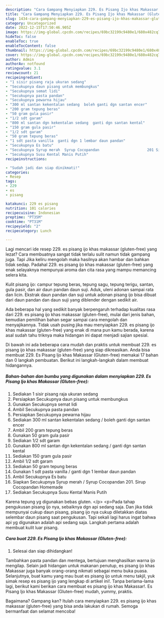 ```yaml
---
description: "Cara Gampang Menyiapkan 229. Es Pisang Ijo khas Makassar (Gluten-free) yang Enak, Buat Buka Puasa Bisa Manjain Lidah"
title: "Cara Gampang Menyiapkan 229. Es Pisang Ijo khas Makassar (Gluten-free) yang Enak, Buat Buka Puasa Bisa Manjain Lidah"
slug: 1434-cara-gampang-menyiapkan-229-es-pisang-ijo-khas-makassar-gluten-free-yang-enak-buat-buka-puasa-bisa-manjain-lidah
category: Uncategorized
date: 2022-12-15T17:50:46.905Z
image: https://img-global.cpcdn.com/recipes/69bc32199c9480e1/680x482cq70/229-es-pisang-ijo-khas-makassar-gluten-free-foto-resep-utama.jpg
hideToc: false
enableToc: true
enableTocContent: false
thumbnail: https://img-global.cpcdn.com/recipes/69bc32199c9480e1/680x482cq70/229-es-pisang-ijo-khas-makassar-gluten-free-foto-resep-utama.jpg
cover: https://img-global.cpcdn.com/recipes/69bc32199c9480e1/680x482cq70/229-es-pisang-ijo-khas-makassar-gluten-free-foto-resep-utama.jpg
author: Admin
authorAv: notfound
ratingvalue: 3.1
reviewcount: 21
recipeingredient:
- "1 sisir pisang raja ukuran sedang"
- "Secukupnya daun pisang untuk membungkus"
- "Secukupnya semat lidi"
- "Secukupnya pasta pandan"
- "Secukupnya pewarna hijau"
- "300 ml santan kekentalan sedang  boleh ganti dgn santan encer"
- "200 gram tepung beras"
- "50 gram gula pasir"
- "1/2 sdt garam"
- "800 ml santan dgn kekentalan sedang  ganti dgn santan kental"
- "150 gram gula pasir"
- "1/2 sdt garam"
- "50 gram tepung beras"
- "1 sdt pasta vanilla  ganti dgn 1 lembar daun pandan"
- "Secukupnya Es batu"
- "Secukupnya Syrup merah  Syrup Cocopandan                      201 Sirup Cocopandan Homemade"
- "Secukupnya Susu Kental Manis Putih"
recipeinstructions:

- "Sudah jadi dan siap dinikmati!"
categories:
- Resep
tags:
- 229
- es
- pisang

katakunci: 229 es pisang 
nutrition: 101 calories
recipecuisine: Indonesian
preptime: "PT35M"
cooktime: "PT31M"
recipeyield: "2"
recipecategory: Lunch

---
```



Lagi mencari ide resep 229. es pisang ijo khas makassar (gluten-free) yang lezat? Cara membuatnya sangat tidak terlalu sulit namun tidak gampang juga. Tapi Jika keliru mengolah maka hasilnya akan hambar dan bahkan tidak sedap. Padahal 229. es pisang ijo khas makassar (gluten-free) yang enak selayaknya mempunyai aroma dan cita rasa yang mampu memancing selera kita.


Kulit pisang ijo: campur tepung beras, tepung sagu, tepung terigu, santan, gula pasir, dan air daun pandan daun suji. Aduk, uleni adonan sampai rata dan licin. Ekstrak daun pandan dan suji untuk adonan pisang ijo bisa dibuat dari daun pandan dan daun suji yang diblender dengan sedikit air.

Ada beberapa hal yang sedikit banyak berpengaruh terhadap kualitas rasa dari 229. es pisang ijo khas makassar (gluten-free), mulai dari jenis bahan, kemudian pemilihan bahan segar sampai cara mengolah dan menyajikannya. Tidak usah pusing jika mau menyiapkan 229. es pisang ijo khas makassar (gluten-free) yang enak di mana pun kamu berada, karena asal sudah tahu triknya maka hidangan ini dapat menjadi sajian spesial.


Di bawah ini ada beberapa cara mudah dan praktis untuk membuat 229. es pisang ijo khas makassar (gluten-free) yang siap dikreasikan. Anda bisa membuat 229. Es Pisang Ijo khas Makassar (Gluten-free) memakai 17 bahan dan 0 langkah pembuatan. Berikut ini langkah-langkah dalam membuat hidangannya.

<!--inarticleads1-->

##### Bahan-bahan dan bumbu yang digunakan dalam menyiapkan 229. Es Pisang Ijo khas Makassar (Gluten-free):

1. Sediakan 1 sisir pisang raja ukuran sedang
1. Persiapkan Secukupnya daun pisang untuk membungkus
1. Gunakan Secukupnya semat lidi
1. Ambil Secukupnya pasta pandan
1. Persiapkan Secukupnya pewarna hijau
1. Sediakan 300 ml santan kekentalan sedang / boleh ganti dgn santan encer
1. Ambil 200 gram tepung beras
1. Gunakan 50 gram gula pasir
1. Sediakan 1/2 sdt garam
1. Gunakan 800 ml santan dgn kekentalan sedang / ganti dgn santan kental
1. Sediakan 150 gram gula pasir
1. Ambil 1/2 sdt garam
1. Sediakan 50 gram tepung beras
1. Gunakan 1 sdt pasta vanilla / ganti dgn 1 lembar daun pandan
1. Ambil Secukupnya Es batu
1. Siapkan Secukupnya Syrup merah / Syrup Cocopandan                      201. Sirup Cocopandan Homemade
1. Sediakan Secukupnya Susu Kental Manis Putih


Karena tepung yg digunakan bebas gluten. &lt;/p&gt; &lt;p&gt;Pada tahap pengukusan pisang ijo nya, sebaiknya dgn api sedang saja. Dan jika tidak mempunyai cukup daun pisang, pisang ijo nya cukup diletakkan diatas selembar daun pisang saat pengukusan. Tapi sekali lagi harus ingat bahwa api yg digunakan adalah api sedang saja. Langkah pertama adalah membuat kulit luar pisang. 

<!--inarticleads2-->

##### Cara buat 229. Es Pisang Ijo khas Makassar (Gluten-free):


1. Selesai dan siap dihidangkan!

Tambahkan pasta pandan dan mentega, bertujuan menghasilkan warna ijo mengilap. Selain jadi hidangan untuk makanan penutup, es pisang ijo khas Makassar juga banyak orang-orang nikmati sebagai menu buka puasa. Selanjutnya, buat kamu yang mau buat es pisang ijo untuk menu takjil, yuk simak resep es pisang ijo yang lengkap di artikel ini!. Tanpa berlama-lama lagi, berikut kami berikan cara membuat es pisang ijo khas Makassar!. Es Pisang Ijo khas Makassar (Gluten-free) mudah, yummy, praktis. 

Bagaimana? Gampang kan? Itulah cara menyiapkan 229. es pisang ijo khas makassar (gluten-free) yang bisa anda lakukan di rumah. Semoga bermanfaat dan selamat mencoba!
